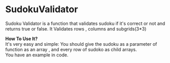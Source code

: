 # SudokuValidator

Sudoku Validator is a function that validates sudoku if it's correct or not and returns true or false.
It Validates rows , columns and subgrids(3*3)

<strong>How To Use It?</Strong>
<br>
It's very easy and simple: You should give the sudoku as a parameter of function as an array , and every row of sudoko as child arrays.<br>
You have an example in code.
